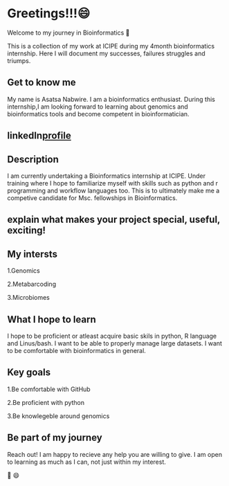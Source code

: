 # Greetings!!!:smile:

Welcome to my journey in Bioinformatics
:tada:

This is a collection of my work at ICIPE during my 4month bioinformatics internship. Here I will document my successes, failures struggles and triumps.

## Get to know me
  My name is Asatsa Nabwire. I am a bioinformatics enthusiast. During this internship,I am looking forward to learning about genomics and bioinformatics tools and become competent in  bioinformatician.

linkedIn[profile](www.linkedin.com/in/nabwire-asatsa-8478031b4)
---
## Description
I am currently undertaking a Bioinformatics internship at ICIPE. Under training where I hope to familiarize myself with skills such as python and r programming and workflow languages too. This is to ultimately make me a competive candidate for Msc. fellowships in Bioinformatics.

explain what makes your project special, useful, exciting! 
---

## My intersts

1.Genomics

2.Metabarcoding

3.Microbiomes

## What I hope to learn
I hope to be proficient or atleast acquire basic skils in python, R language and Linus/bash. I want to be able to properly manage large datasets. I want to be comfortable with bioinformatics in general.

## Key goals
1.Be comfortable with GitHub

2.Be proficient with python

3.Be knowlegeble around genomics

## Be part of my journey
Reach out! I am happy to recieve any help you are willing to give. I am open to learning as much as I can, not just within my interest.

:tada:
:smile:

